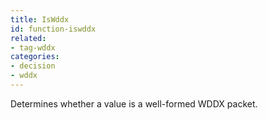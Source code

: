 ```yaml
---
title: IsWddx
id: function-iswddx
related:
- tag-wddx
categories:
- decision
- wddx
---
```


Determines whether a value is a well-formed WDDX packet.

